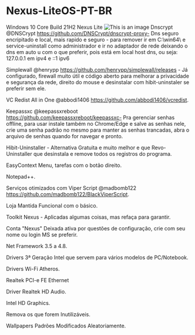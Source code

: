# Nexus-LiteOS-PT-BR
Windows 10 Core Build 21H2 Nexus Lite
![This is an image](https://get.google.com/albumarchive/106812051821809218204/album/AF1QipP_JmEoTXn6nduVMk_YSpyUjoZj1b64KJnCa45g/AF1QipPIvFh88pZzLpCkso5AL8OIWWFF26ICgZMhNG1w?authKey=CI7vjoHshqyAFw)
Dnscrypt @DNSCrypt https://github.com/DNSCrypt/dnscrypt-proxy- Dns seguro encripitado e local, mais rapido e seguro - para remover ir em C:\win64\ e service-uninstall como administrador e ir no adaptador de rede deixando o dns em auto u com o que preferir, pois está em local host dns, ou seja: 127.0.0.1 em ipv4 e ::1 ipv6

Simplewall @henrypp https://github.com/henrypp/simplewall/releases - Já configurado, firewall muito útil e código aberto para melhorar a privacidade e segurança da rede, direito do mouse e desinstalar com hibit-uninstaler se preferir sem ele.

VC Redist All in One @abbodi1406 https://github.com/abbodi1406/vcredist.

Keepassxc @keepassxreboot https://github.com/keepassxreboot/keepassxc- Pra gerenciar senhas offline, para usar instale também no Chrome/Edge e salve as senhas nele, crie uma senha padrão no mesmo para manter as senhas trancadas, abra o arquivo de senhas quando for navegar e pronto.

Hibit-Uninstaller - Alternativa Gratuita e muito melhor e  que Revo-Uninstaller que desinstala e remove todos os registros do programa.

EasyContext Menu, tarefas com o botão direito.

Notepad++.

Serviços otimizados com Viper Script @madbomb122 https://github.com/madbomb122/BlackViperScript.

Loja Mantida Funcional com o básico.

Toolkit Nexus - Aplicadas algumas coisas, mas refaça para garantir.

Conta "Nexus" Deixada ativa por questões de configuração, crie com seu nome ou login MS se preferir.

Net Framework 3.5 a 4.8.

Drivers 3ª Geração Intel que servem para vários modelos de PC/Notebook.

Drivers Wi-Fi Atheros.

Realtek PCI-e FE Ethernet

Driver Realtek HD Audio.

Intel HD Graphics.

Remova os que forem Inutilizáveis.

Wallpapers Padrões Modificados Aleatoriamente.
